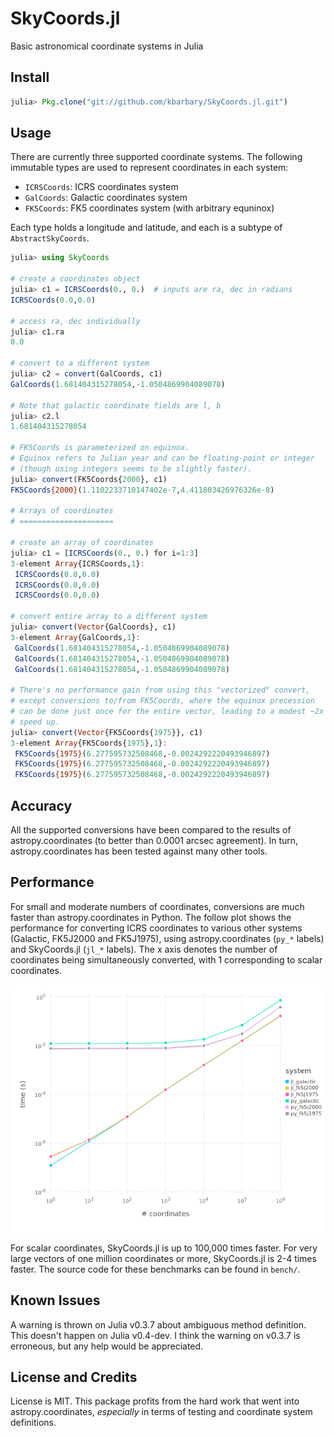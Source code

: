SkyCoords.jl
============

Basic astronomical coordinate systems in Julia

## Install

```julia
julia> Pkg.clone("git://github.com/kbarbary/SkyCoords.jl.git")
```

## Usage

There are currently three supported coordinate systems. The following
immutable types are used to represent coordinates in each system:

- `ICRSCoords`: ICRS coordinates system
- `GalCoords`: Galactic coordinates system
- `FK5Coords`: FK5 coordinates system (with arbitrary equninox)

Each type holds a longitude and latitude, and each is a subtype of
`AbstractSkyCoords`.

```julia
julia> using SkyCoords

# create a coordinates object
julia> c1 = ICRSCoords(0., 0.)  # inputs are ra, dec in radians
ICRSCoords(0.0,0.0)

# access ra, dec individually
julia> c1.ra
0.0

# convert to a different system
julia> c2 = convert(GalCoords, c1)
GalCoords(1.681404315278054,-1.0504869904089078)

# Note that galactic coordinate fields are l, b
julia> c2.l
1.681404315278054

# FK5Coords is parameterized on equinox.
# Equinox refers to Julian year and can be floating-point or integer
# (though using integers seems to be slightly faster).
julia> convert(FK5Coords{2000}, c1)
FK5Coords{2000}(1.1102233710147402e-7,4.411803426976326e-8)

# Arrays of coordinates
# =====================

# create an array of coordinates 
julia> c1 = [ICRSCoords(0., 0.) for i=1:3]
3-element Array{ICRSCoords,1}:
 ICRSCoords(0.0,0.0)
 ICRSCoords(0.0,0.0)
 ICRSCoords(0.0,0.0)

# convert entire array to a different system
julia> convert(Vector{GalCoords}, c1)
3-element Array{GalCoords,1}:
 GalCoords(1.681404315278054,-1.0504869904089078)
 GalCoords(1.681404315278054,-1.0504869904089078)
 GalCoords(1.681404315278054,-1.0504869904089078)

# There's no performance gain from using this "vectorized" convert,
# except conversions to/from FK5Coords, where the equinox precession
# can be done just once for the entire vector, leading to a modest ~2x
# speed up.
julia> convert(Vector{FK5Coords{1975}}, c1)
3-element Array{FK5Coords{1975},1}:
 FK5Coords{1975}(6.277595732508468,-0.0024292220493946897)
 FK5Coords{1975}(6.277595732508468,-0.0024292220493946897)
 FK5Coords{1975}(6.277595732508468,-0.0024292220493946897)
```

## Accuracy

All the supported conversions have been compared to the results of
astropy.coordinates (to better than 0.0001 arcsec agreement). In turn,
astropy.coordinates has been tested against many other tools.


## Performance

For small and moderate numbers of coordinates, conversions are much
faster than astropy.coordinates in Python. The follow plot shows the
performance for converting ICRS coordinates to various other systems
(Galactic, FK5J2000 and FK5J1975), using astropy.coordinates (`py_*`
labels) and SkyCoords.jl (`jl_*` labels). The x axis denotes the
number of coordinates being simultaneously converted, with 1
corresponding to scalar coordinates.

![times](bench/bench.png)

For scalar coordinates, SkyCoords.jl is up to 100,000 times
faster. For very large vectors of one million coordinates or more,
SkyCoords.jl is 2-4 times faster.  The source code for these
benchmarks can be found in `bench/`.

## Known Issues

A warning is thrown on Julia v0.3.7 about ambiguous method
definition. This doesn't happen on Julia v0.4-dev. I think the warning
on v0.3.7 is erroneous, but any help would be appreciated.

## License and Credits

License is MIT. This package profits from the hard work that went into
astropy.coordinates, *especially* in terms of testing and coordinate system
definitions.
